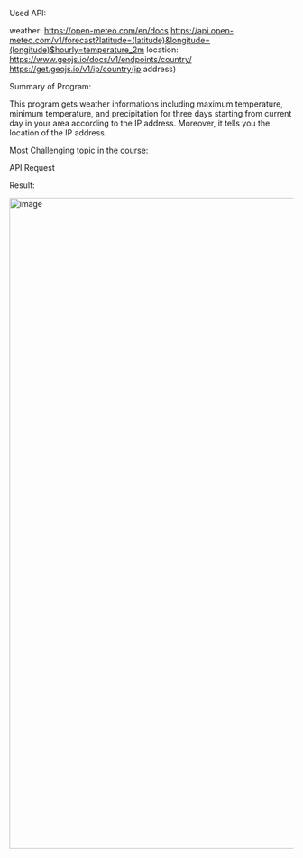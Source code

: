 Used API:

weather: https://open-meteo.com/en/docs https://api.open-meteo.com/v1/forecast?latitude=(latitude)&longitude=(longitude)$hourly=temperature_2m location: https://www.geojs.io/docs/v1/endpoints/country/ https://get.geojs.io/v1/ip/country(ip address)

Summary of Program:

This program gets weather informations including maximum temperature, minimum temperature, and precipitation for three days starting from current day in your area according to the IP address. Moreover, it tells you the location of the IP address.

Most Challenging topic in the course:

API Request

Result:

<img width="1153" alt="image" src="https://github.com/hyoo412/python_api_project/assets/89830025/5b0ad3dd-c1c1-44af-b68c-6018f6934786">
